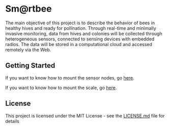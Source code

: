 # Sm@rtbee
The main objective of this project is to describe the behavior of bees in healthy hives and ready for pollination. Through real-time and minimally invasive monitoring, data from hives and colonies will be collected through heterogeneous sensors, connected to sensing devices with embedded radios. The data will be stored in a computational cloud and accessed remotely via the Web.

## Getting Started

If you want to know how to mount the sensor nodes, go [here](Sensor/Nodes).

If you want to know how to mount the scale, go [here](Scale).


## License

This project is licensed under the MIT License - see the [LICENSE.md](LICENSE) file for details
